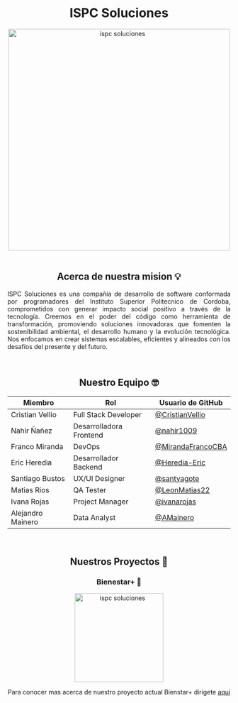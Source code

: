 <h1 align=center> 
  ISPC Soluciones
</h1>
<div align="center">
<img src="https://github.com/user-attachments/assets/5e33a3ff-f7d7-4f75-8d55-640b523b8fa6" alt="ispc soluciones" width="500" height="500">
</div>
<br>

<h2 align=center>Acerca de nuestra mision 💡</h2>
<div align=justify>
<p>ISPC Soluciones es una compañía de desarrollo de software conformada por programadores del Instituto Superior Politecnico de Cordoba, comprometidos con generar impacto social positivo a través de la tecnología. Creemos en el poder del código como herramienta de transformación, promoviendo soluciones innovadoras que fomenten la sostenibilidad ambiental, el desarrollo humano y la evolución tecnológica. Nos enfocamos en crear sistemas escalables, eficientes y alineados con los desafíos del presente y del futuro.<br>
</p>
</div>
<br>
<div align=center>
<h2 align="center">Nuestro Equipo 🤓</h2>
  
| Miembro           | Rol                    | Usuario de GitHub                                       |
|-------------------|------------------------|---------------------------------------------------------|
| Cristian Vellio   | Full Stack Developer   | [@CristianVellio](https://github.com/CristianVellio)    |
| Nahir Ñañez       | Desarrolladora Frontend| [@nahir1009](https://github.com/nahir1009)              |
| Franco Miranda    | DevOps                 | [@MirandaFrancoCBA](https://github.com/MirandaFrancoCBA)|
| Eric Heredia      | Desarrollador Backend  | [@Heredia-Eric](https://github.com/Heredia-Eric)        |
| Santiago Bustos   | UX/UI Designer         | [@santyagote](https://github.com/santyagote)            |
| Matias Rios       | QA Tester              | [@LeonMatias22](https://github.com/LeonMatias22)        |
| Ivana Rojas       | Project Manager        | [@ivanarojas](https://github.com/ivanarojas)            |
| Alejandro Mainero | Data Analyst           | [@AMainero](https://github.com/AMainero)                |
</div>
<br>

<div align=center>
<h2 align="center">Nuestros Proyectos 🎯</h2>
<h3 align="center">Bienestar+ 💪</h3>
<div align="center">
<img src="https://github.com/user-attachments/assets/ba9c092a-e254-4c67-b0ed-d4ba00c1099f" alt="ispc soluciones" width="200" height="200">
</div>
  
Para conocer mas acerca de nuestro proyecto actual Bienstar+ dirigete [aquí](https://github.com/ISPC-Soluciones/Bienestar-Plus)


</div>
<br>


